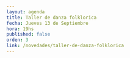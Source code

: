 ```yaml
---
layout: agenda
title: Taller de danza folklorica
fecha: Jueves 13 de Septiembre
hora: 19hs
published: false
orden: 3
link: /novedades/taller-de-danza-folklorica
---
```

